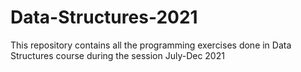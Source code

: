 # Data-Structures-2021
This repository contains all the programming exercises done in Data Structures course during the session July-Dec 2021
